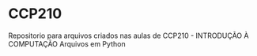 # CCP210
Repositorio para arquivos criados nas aulas de CCP210 - INTRODUÇÃO À COMPUTAÇÃO
Arquivos em Python

